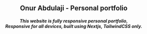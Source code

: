 <h2 align="center"> Onur Abdulaji - Personal portfolio</h2>


<h5 align="center"> This website is fully responsive personal portfolio, <br /> Responsive for all devices, built using Nextjs, TailwindCSS only.</h5>